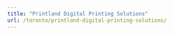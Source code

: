 ```yaml
---
title: "Printland Digital Printing Solutions"
url: /toronto/printland-digital-printing-solutions/
---
```


